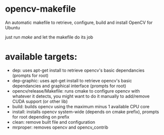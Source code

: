 opencv-makefile
===============

An automatic makefile to retrieve, configure, build and install OpenCV for Ubuntu

just run _make_ and let the makefile do its job

# available targets:

* dep: uses apt-get install to retrieve opencv's basic dependancies (prompts for root)
* dep-graphic: uses apt-get install to retrieve opencv's basic dependancies and graphical interface (prompts for root)
* opencv/release/Makefile: runs cmake to configure opencv with whatever it detects, you might want to do it manually to add/remove CUDA support (or other lib)
* build: builds opencv using the maximum minus 1 available CPU core
* install: installs opencv system-wide (depends on cmake prefix), prompts for root depending on prefix
* clean: remove built file and configuration
* mrproper: removes opencv and opencv_contrib
